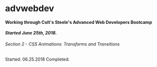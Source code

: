# advwebdev

#### Working through Colt's Steele's Advanced Web Developers Bootcamp

__*Started June 25th, 2018.*__


###### Section 2 - CSS Animations: Transforms and Transitions
Started: 06.25.2018
Completed: 
